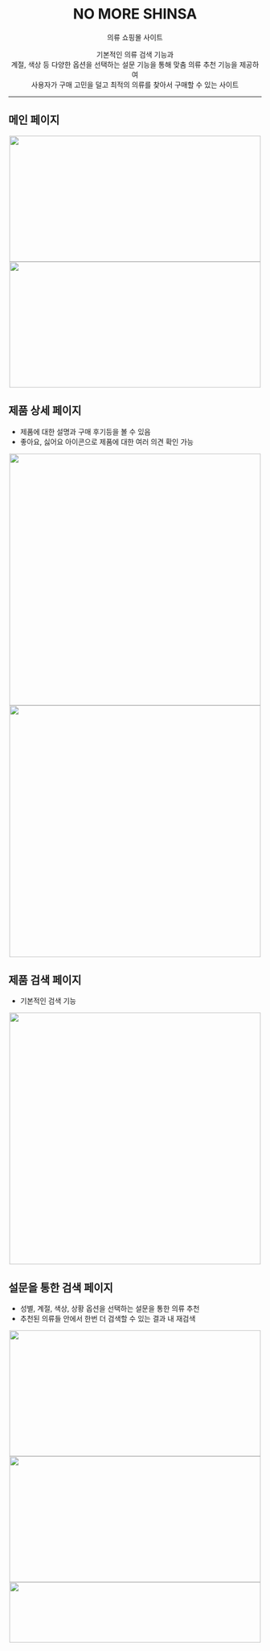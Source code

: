<h1 align="center">
  NO MORE SHINSA
</h1>
<p align="center">의류 쇼핑몰 사이트</p>
<p align="center">
  기본적인 의류 검색 기능과 <br>
  계절, 색상 등 다양한 옵션을 선택하는 설문 기능을 통해 맞춤 의류 추천 기능을 제공하여 <br>
  사용자가 구매 고민을 덜고 최적의 의류를 찾아서 구매할 수 있는 사이트
</p>

---

## 메인 페이지
<div align="center">
  <img src="https://github.com/user-attachments/assets/f1bfe3a8-db21-4479-8483-0ed1bf21b49f" width="500" height="250">
  <img src="https://github.com/user-attachments/assets/61a04c1c-a8b7-4d44-bb90-e68a3f42dac8" width="500" height="250">
</div>

## 제품 상세 페이지
- 제품에 대한 설명과 구매 후기등을 볼 수 있음
- 좋아요, 싫어요 아이콘으로 제품에 대한 여러 의견 확인 가능
<div align="center">
  <img src="https://github.com/user-attachments/assets/9b328275-e583-4b2f-b7fa-17a5316d6929" width="500">
  <img src="https://github.com/user-attachments/assets/a184c5c0-bc84-4731-8694-7828daac778d" width="500">  
</div>

## 제품 검색 페이지
- 기본적인 검색 기능
<div align="center">
  <img src="https://github.com/user-attachments/assets/be66f378-ebd6-4879-9967-980e39c9e462" width="500">
</div>

## 설문을 통한 검색 페이지
- 성별, 계절, 색상, 상황 옵션을 선택하는 설문을 통한 의류 추천 
- 추천된 의류들 안에서 한번 더 검색할 수 있는 결과 내 재검색
<div align="center">
  <img src="https://github.com/user-attachments/assets/6ec5d7d1-c651-4fe1-8caf-576fe7c71cb2" width="500" height="250" align="center">
  <img src="https://github.com/user-attachments/assets/ea989624-27e1-4e3c-9259-869522620e97" width="500" height="250" align="center">
  <img src="https://github.com/user-attachments/assets/402ba7a5-5136-43bd-946c-169340fd9e2e" width="500" height="120">
</div>



